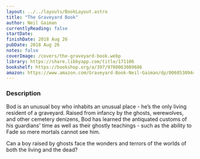 ```yaml
---
layout: ../../layouts/BookLayout.astro
title: "The Graveyard Book"
author: Neil Gaiman
currentlyReading: false
startDate:
finishDate: 2018 Aug 26
pubDate: 2018 Aug 26
notes: false
coverImage: /covers/the-graveyard-book.webp
library: https://share.libbyapp.com/title/171106
bookshelf: https://bookshop.org/a/397/9780063089686
amazon: https://www.amazon.com/Graveyard-Book-Neil-Gaiman/dp/0060530944
---
```


### Description
Bod is an unusual boy who inhabits an unusual place - he’s the only living resident of a graveyard. Raised from infancy by the ghosts, werewolves, and other cemetery denizens, Bod has learned the antiquated customs of his guardians' time as well as their ghostly teachings - such as the ability to Fade so mere mortals cannot see him.

Can a boy raised by ghosts face the wonders and terrors of the worlds of both the living and the dead?

<!-- ### Notes & Highlights -->
